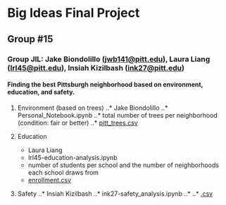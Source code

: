 # Big Ideas Final Project
## Group #15
### Group JIL: Jake Biondolillo (jwb141@pitt.edu), Laura Liang (lrl45@pitt.edu), Insiah Kizilbash (ink27@pitt.edu)

#### Finding the best Pittsburgh neighborhood based on environment, education, and safety.

1. Environment (based on trees)
..* Jake Biondolillo
..* Personal_Notebook.ipynb
..* total number of trees per neighborhood (condition: fair or better)
..* [pitt_trees.csv](https://data.wprdc.org/datastore/dump/1515a93c-73e3-4425-9b35-1cd11b2196da)

2. Education
   * Laura Liang
   * lrl45-education-analysis.ipynb
   * number of students per school and the number of neighborhoods each school draws from
   * [enrollment.csv](https://data.wprdc.org/dataset/27b6eef7-8825-4cc4-8b48-52c17ac80d37/resource/7b0660d1-c812-496d-ab0a-8560902e9e70/download/neighborhood_school_enrollment.csv)

3. Safety
..* Insiah Kizilbash 
..* ink27-safety_analysis.ipynb
..*
..* [.csv]()